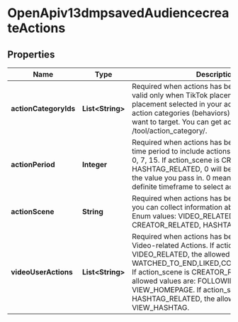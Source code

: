 # OpenApiv13dmpsavedAudiencecreateActions

## Properties
Name | Type | Description | Notes
------------ | ------------- | ------------- | -------------
**actionCategoryIds** | **List&lt;String&gt;** | Required when actions has been specified and valid only when TikTok placement is the only placement selected in your ad group. IDs of the action categories (behaviors) or hashtags that you want to target. You can get action category IDs via /tool/action_category/. |  [optional]
**actionPeriod** | **Integer** | Required when actions has been specified. The time period to include actions from. Enum values: 0, 7, 15. If action_scene is CREATOR_RELATED or HASHTAG_RELATED, 0 will be used regardless of the value you pass in. 0 means that there is no definite timeframe to select actions from. |  [optional]
**actionScene** | **String** | Required when actions has been specified. Where you can collect information about user actions. Enum values: VIDEO_RELATED, CREATOR_RELATED, HASHTAG_RELATED. |  [optional]
**videoUserActions** | **List&lt;String&gt;** | Required when actions has been specified. Video-related Actions. If action_scene is VIDEO_RELATED, the allowed values are: WATCHED_TO_END,LIKED,COMMENTED,SHARED. If action_scene is CREATOR_RELATED, the allowed values are: FOLLOWING, VIEW_HOMEPAGE. If action_scene is HASHTAG_RELATED, the allowed value is VIEW_HASHTAG. |  [optional]
